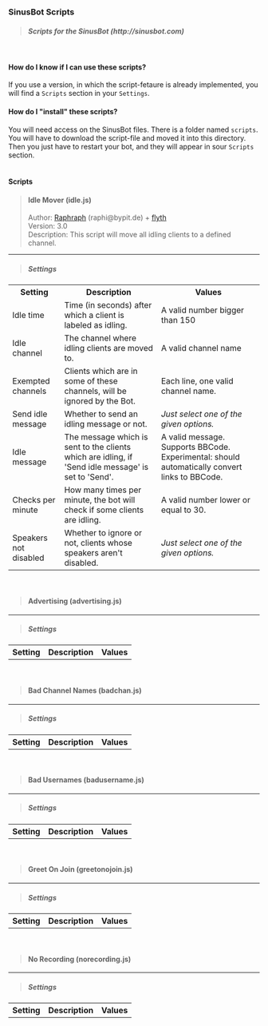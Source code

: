 ### SinusBot Scripts
<blockquote><h4><em>Scripts for the SinusBot (http://sinusbot.com)</em></h4></blockquote>
<br />

#### How do I know if I can use these scripts?
If you use a version, in which the script-fetaure is already implemented, you will find a `Scripts` section in your `Settings`.

#### How do I "install" these scripts?
You will need access on the SinusBot files. There is a folder named `scripts`. You will have to download the script-file and moved it into this directory. <br/>
Then you just have to restart your bot, and they will appear in sour `Scripts` section.
<br />
<br />
#### Scripts
<blockquote>
<h4>Idle Mover (idle.js)</h4>
Author: <a href="https://github.com/Raphouphe">Raphraph</a> (raphi@bypit.de) + <a href="https://github.com/flyth">flyth</a><br />
Version: 3.0<br />
Description: This script will move all idling clients to a defined channel.
</blockquote>
<hr />
<blockquote><h5>Settings</h5></blockquote>
<table>
<tr><th>Setting</th><th>Description</th><th>Values</th></tr>
<tr><td>Idle time</td><td>Time (in seconds) after which a client is labeled as idling.</td><td>A valid number bigger than 150</td></tr>
<tr><td>Idle channel</td><td>The channel where idling clients are moved to.</td><td>A valid channel name</td></tr>
<tr><td>Exempted channels</td><td>Clients which are in some of these channels, will be ignored by the Bot.</td><td>Each line, one valid channel name.</td></tr>
<tr><td>Send idle message</td><td>Whether to send an idling message or not.</td><td><em>Just select one of the given options.</em></td></tr>
<tr><td>Idle message</td><td>The message which is sent to the clients which are idling, if 'Send idle message' is set to 'Send'.</td><td>A valid message. Supports BBCode. Experimental: should automatically convert links to BBCode.</td></tr>
<tr><td>Checks per minute</td><td>How many times per minute, the bot will check if some clients are idling.</td><td>A valid number lower or equal to 30.</td></tr>
<tr><td>Speakers not disabled</td><td>Whether to ignore or not, clients whose speakers aren't disabled.</td><td><em>Just select one of the given options.</em></td></tr>
</table>
<br />
<blockquote>
<h4>Advertising (advertising.js)</h4>
</blockquote>
<hr />
<blockquote><h5>Settings</h5></blockquote>
<table>
<tr><th>Setting</th><th>Description</th><th>Values</th></tr>
</table>
<br />
<blockquote>
<h4>Bad Channel Names (badchan.js)</h4>
</blockquote>
<hr />
<blockquote><h5>Settings</h5></blockquote>
<table>
<tr><th>Setting</th><th>Description</th><th>Values</th></tr>
</table>
<br />
<blockquote>
<h4>Bad Usernames (badusername.js)</h4>
</blockquote>
<hr />
<blockquote><h5>Settings</h5></blockquote>
<table>
<tr><th>Setting</th><th>Description</th><th>Values</th></tr>
</table>
<br />
<blockquote>
<h4>Greet On Join (greetonojoin.js)</h4>
</blockquote>
<hr />
<blockquote><h5>Settings</h5></blockquote>
<table>
<tr><th>Setting</th><th>Description</th><th>Values</th></tr>
</table>
<br />
<blockquote>
<h4>No Recording (norecording.js)</h4>
</blockquote>
<hr />
<blockquote><h5>Settings</h5></blockquote>
<table>
<tr><th>Setting</th><th>Description</th><th>Values</th></tr>
</table>
